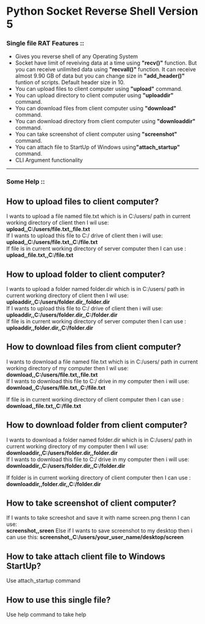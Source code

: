 # Python Socket Reverse Shell Version 5
<h3>Single file RAT Features ::</h3>
<ul>
  <li>Gives you reverse shell of any Operating System</li>
  <li>Socket have limit of reveiving data at a time using <b>"recv()"</b> function. But you can receive unlimited data using <b>"recvall()"</b> function. It can receive almost 9.90 GB of data but you can change size in <b>"add_header()"</b> funtion of scripts. Default header size in 10.</li>
  <li>You can upload files to client computer using <b>"upload"</b> command.</li>
  <li>You can upload directory to client computer using <b>"uploaddir"</b> command.</li>
  <li>You can download files from client computer using <b>"download"</b> command.</li>
  <li>You can download directory from client computer using <b>"downloaddir"</b> command.</li>
  <li>You can take screenshot of client computer using <b>"screenshot"</b> command.</li>
  <li>You can attach file to StartUp of Windows using<b>"attach_startup"</b> command.</li>
  <li>CLI Argument functionality</li>
</ul>
<hr color=red>
<h3>Some Help ::</h3>
<h2>How to upload files to client computer?</h2>
<!--To upload file to client computer you will have to follow this format:<br>
<b>upload  file_path_with_name,,file_path_with_name_to_save_in_client</b><br>-->

I wants to upload a file named file.txt which is in C:/users/ path in current working directory of client then I wil use: <br>
<b>upload,,C:/users/file.txt,,file.txt</b> <br>
If I wants to upload this file to C:/ drive of client then i will use: <br>
<b>upload,,C:/users/file.txt,,C:/file.txt</b> <br>
If file is in current working directory of server computer then I can use : <br>
<b>upload,,file.txt,,C:/file.txt</b>


<h2>How to upload folder to client computer?</h2>

I wants to upload a folder named folder.dir which is in C:/users/ path in current working directory of client then I wil use: <br>
<b>uploaddir,,C:/users/folder.dir,,folder.dir</b> <br>
If I wants to upload this file to C:/ drive of client then i will use: <br>
<b>uploaddir,,C:/users/folder.dir,,C:/folder.dir</b> <br>
If file is in current working directory of server computer then I can use : <br>
<b>uploaddir,,folder.dir,,C:/folder.dir</b>


<h2>How to download files from client computer?</h2>
I wants to download a file named file.txt which is in C:/users/ path in current working directory of my computer then I wil use: <br>
<b>download,,C:/users/file.txt,,file.txt</b> <br>
If I wants to download this file to C:/ drive in my computer then i will use: <br>
<b>download,,C:/users/file.txt,,C:/file.txt</b> <br>

If file is in current working directory of client computer then I can use : <br>
<b>download,,file.txt,,C:/file.txt</b>


<h2>How to download folder from client computer?</h2>
I wants to download a folder named folder.dir which is in C:/users/ path in current working directory of my computer then I wil use: <br>
<b>downloaddir,,C:/users/folder.dir,,folder.dir</b> <br>
If I wants to download this file to C:/ drive in my computer then i will use: <br>
<b>downloaddir,,C:/users/folder.dir,,C:/folder.dir</b> <br>

If folder is in current working directory of client computer then I can use : <br>
<b>downloaddir,,folder.dir,,C:/folder.dir</b>


<h2>How to take screenshot of client computer?</h2>
If I wants to take screeshot and save it with name screen.png thenn I can use: <br>
<b>screenshot,,sreen</b>
Else if I wants to save screenshot to my desktop then i can use this:
<b>screenshot,,C:/users/your_user_name/desktop/screen</b>

<h2>How to take attach client file to Windows StartUp?</h2>
Use attach_startup command

<h2>How to use this single file?</h2>
Use help command to take help

